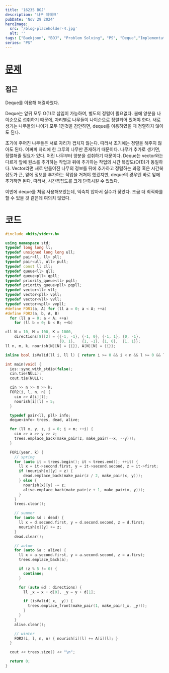 ```yaml
---
title: '16235 BOJ'
description: '나무 제테크'
pubDate: 'Nov 29 2024'
heroImage:
  src: '/blog-placeholder-4.jpg'
  alt: ''
tags: ["Baekjoon", "BOJ", "Problem Solving", "PS", "Deque","Implementation"]
series: "PS"
---
```


# [문제](https://www.acmicpc.net/problem/16235)

## 접근

Deque를 이용해 해결하였다.

Deque는 앞뒤 모두 O(1)로 삽입이 가능하여, 별도의 정렬이 필요없다.
봄에 양분을 나이순으로 섭취하기 때문에, 자리별로 나무들이 나이순으로 정렬되어 있어야 한다.
새로 생기는 나무들의 나이가 모두 1인것을 감안하면, deque를 이용하였을 때 정렬하지 않아도 된다.

초기에 주어진 나무들은 서로 자리가 겹치지 않는다.
따라서 초기에는 정렬을 해주지 않아도 된다. 어짜피 자리에 한 그루의 나무만 존재하기 때문이다.
나무가 추가로 생기면, 정렬해줄 필요가 있다. 어린 나무부터 양분을 섭취하기 때문이다.
Deque는 vector와는 다르게 앞에 원소를 추가하는 작업과 뒤에 추가하는 작업의 시간 복잡도(O(1))가
동일하다.
Vector라면 새로 만들어진 나무의 정보를 뒤에 추가하고 정렬하는 과정 혹은 시간복잡도가 큰,
앞에 정보를 추가하는 작업을 거쳐야 했겠지만, deque의 경우엔 바로 앞에 추가하면 된다.
따라서, 시간복잡도를 크게 단축시킬 수 있었다.

이번에 deque를 처음 사용해보았는데, 익숙치 않아서 실수가 잦았다.
조금 더 최적화를 할 수 있을 것 같은데 여의치 않았다.

# 코드

```c++
#include <bits/stdc++.h>

using namespace std;
typedef long long ll;
typedef unsigned long long ull;
typedef pair<ll, ll> pll;
typedef pair<ull, ull> pull;
typedef const ll cll;
typedef queue<ll> qll;
typedef queue<pll> qpll;
typedef priority_queue<ll> pqll;
typedef priority_queue<pll> pqpll;
typedef vector<ll> vll;
typedef vector<pll> vpll;
typedef vector<vll> vvll;
typedef vector<vpll> vvpll;
#define FOR1(a, A) for (ll a = 0; a < A; ++a)
#define FOR2(a, b, A, B)                                                       \
  for (ll a = 0; a < A; ++a)                                                   \
    for (ll b = 0; b < B; ++b)

cll N = 10, M = 100, K = 1000,
    directions[8][2] = {{-1, -1}, {-1, 0}, {-1, 1}, {0, -1},
                        {0, 1},   {1, -1}, {1, 0},  {1, 1}};
ll n, m, k, nourish[N][N] = {{}}, A[N][N] = {{}};

inline bool isValid(ll i, ll l) { return i >= 0 && i < n && l >= 0 && l < n; }

int main(void) {
  ios::sync_with_stdio(false);
  cin.tie(NULL);
  cout.tie(NULL);

  cin >> n >> m >> k;
  FOR2(i, l, n, n) {
    cin >> A[i][l];
    nourish[i][l] = 5;
  }

  typedef pair<ll, pll> info;
  deque<info> trees, dead, alive;

  for (ll x, y, z, i = 0; i < m; ++i) {
    cin >> x >> y >> z;
    trees.emplace_back(make_pair(z, make_pair(--x, --y)));
  }

  FOR1(year, k) {
    // spring
    for (auto it = trees.begin(); it < trees.end(); ++it) {
      ll x = it->second.first, y = it->second.second, z = it->first;
      if (nourish[x][y] < z) {
        dead.emplace_back(make_pair(z / 2, make_pair(x, y)));
      } else {
        nourish[x][y] -= z;
        alive.emplace_back(make_pair(z + 1, make_pair(x, y)));
      }
    }
    trees.clear();

    // summer
    for (auto &d : dead) {
      ll x = d.second.first, y = d.second.second, z = d.first;
      nourish[x][y] += z;
    }
    dead.clear();

    // autum
    for (auto &a : alive) {
      ll x = a.second.first, y = a.second.second, z = a.first;
      trees.emplace_back(a);

      if (z % 5 != 0) {
        continue;
      }

      for (auto &d : directions) {
        ll _x = x + d[0], _y = y + d[1];

        if (isValid(_x, _y)) {
          trees.emplace_front(make_pair(1, make_pair(_x, _y)));
        }
      }
    }
    alive.clear();

    // winter
    FOR2(i, l, n, n) { nourish[i][l] += A[i][l]; }
  }

  cout << trees.size() << "\n";

  return 0;
}
```